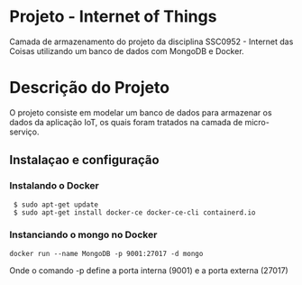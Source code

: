 # Projeto - Internet of Things 
Camada de armazenamento do projeto da disciplina SSC0952 - Internet das Coisas utilizando um banco de dados com MongoDB e Docker.

# Descrição do Projeto
O projeto consiste em modelar um banco de dados para armazenar os dados da aplicação IoT, os quais foram tratados na camada de micro-serviço.

## Instalaçao e configuração

### Instalando o Docker
```
 $ sudo apt-get update
 $ sudo apt-get install docker-ce docker-ce-cli containerd.io
```
 
### Instanciando o mongo no Docker
```
docker run --name MongoDB -p 9001:27017 -d mongo
```
Onde o comando -p define a porta interna (9001) e a porta externa (27017)


